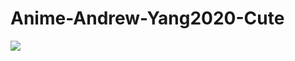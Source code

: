 # Anime-Andrew-Yang2020-Cute

![](https://qph.fs.quoracdn.net/main-qimg-d5970eec81e8a55047c16890d98a4460)

